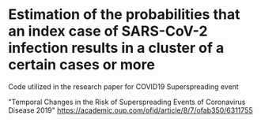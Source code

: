 # Estimation of the probabilities that an index case of SARS-CoV-2 infection results in a cluster of a certain cases or more

Code utilized in the research paper for COVID19 Superspreading event

"Temporal Changes in the Risk of Superspreading Events of Coronavirus Disease 2019"
https://academic.oup.com/ofid/article/8/7/ofab350/6311755

